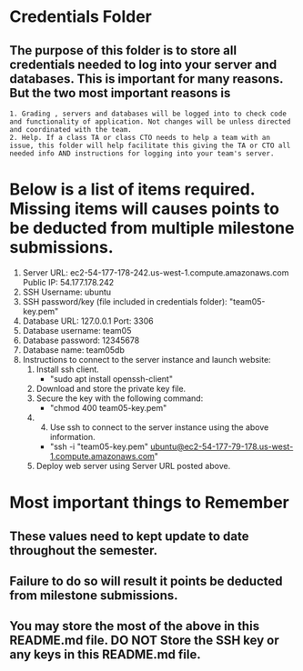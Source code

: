 # Credentials Folder

## The purpose of this folder is to store all credentials needed to log into your server and databases. This is important for many reasons. But the two most important reasons is
    1. Grading , servers and databases will be logged into to check code and functionality of application. Not changes will be unless directed and coordinated with the team.
    2. Help. If a class TA or class CTO needs to help a team with an issue, this folder will help facilitate this giving the TA or CTO all needed info AND instructions for logging into your team's server. 


# Below is a list of items required. Missing items will causes points to be deducted from multiple milestone submissions.

1. Server URL: ec2-54-177-178-242.us-west-1.compute.amazonaws.com Public IP: 54.177.178.242
2. SSH Username: ubuntu
3. SSH password/key (file included in credentials folder): "team05-key.pem"
4. Database URL: 127.0.0.1 Port: 3306
5. Database username: team05
6. Database password: 12345678
7. Database name: team05db
8. Instructions to connect to the server instance and launch website:
   1. Install ssh client.
      - "sudo apt install openssh-client"
   2. Download and store the private key file.
   3. Secure the key with the following command:
      - "chmod 400 team05-key.pem"
   5. 4. Use ssh to connect to the server instance using the above information.
      - "ssh -i "team05-key.pem" ubuntu@ec2-54-177-79-178.us-west-1.compute.amazonaws.com"
   6. Deploy web server using Server URL posted above.

# Most important things to Remember
## These values need to kept update to date throughout the semester. <br>
## <strong>Failure to do so will result it points be deducted from milestone submissions.</strong><br>
## You may store the most of the above in this README.md file. DO NOT Store the SSH key or any keys in this README.md file.
